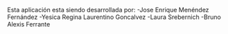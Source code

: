 Esta aplicación esta siendo desarrollada por:
-Jose Enrique Menéndez Fernández
-Yesica Regina Laurentino Goncalvez
-Laura Srebernich
-Bruno Alexis Ferrante
